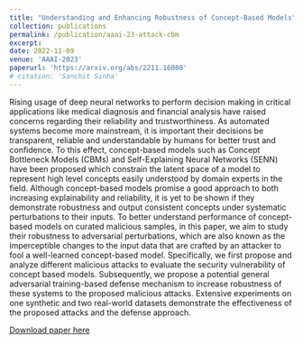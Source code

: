 ```yaml
---
title: "Understanding and Enhancing Robustness of Concept-Based Models"
collection: publications
permalink: /publication/aaai-23-attack-cbm
excerpt: 
date: 2022-11-09
venue: 'AAAI-2023'
paperurl: 'https://arxiv.org/abs/2211.16080'
# citation: 'Sanchit Sinha'
---
```

Rising usage of deep neural networks to perform decision making in critical applications like medical diagnosis and financial analysis have raised concerns regarding their reliability and trustworthiness. As automated systems become more mainstream, it is important their decisions be transparent, reliable and understandable by humans for better trust and confidence. To this effect, concept-based models such as Concept Bottleneck Models (CBMs) and Self-Explaining Neural Networks (SENN) have been proposed which constrain the latent space of a model to represent high level concepts easily understood by domain experts in the field. Although concept-based models promise a good approach to both increasing explainability and reliability, it is yet to be shown if they demonstrate robustness and output consistent concepts under systematic perturbations to their inputs. To better understand performance of concept-based models on curated malicious samples, in this paper, we aim to study their robustness to adversarial perturbations, which are also known as the imperceptible changes to the input data that are crafted by an attacker to fool a well-learned concept-based model. Specifically, we first propose and analyze different malicious attacks to evaluate the security vulnerability of concept based models. Subsequently, we propose a potential general adversarial training-based defense mechanism to increase robustness of these systems to the proposed malicious attacks. Extensive experiments on one synthetic and two real-world datasets demonstrate the effectiveness of the proposed attacks and the defense approach.

[Download paper here](https://arxiv.org/pdf/2211.16080.pdf)

<!-- Recommended citation: Your Name, You. (2009). "Paper Title Number 1." <i>Journal 1</i>. 1(1). -->